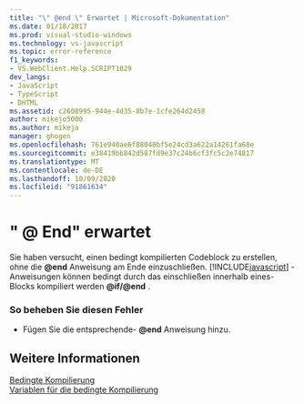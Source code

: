 ```yaml
---
title: "\" @end \" Erwartet | Microsoft-Dokumentation"
ms.date: 01/18/2017
ms.prod: visual-studio-windows
ms.technology: vs-javascript
ms.topic: error-reference
f1_keywords:
- VS.WebClient.Help.SCRIPT1029
dev_langs:
- JavaScript
- TypeScript
- DHTML
ms.assetid: c2608995-944e-4d35-8b7e-1cfe264d2458
author: mikejo5000
ms.author: mikejo
manager: ghogen
ms.openlocfilehash: 761e940ae6f88040bf5e24cd3a622a14261fa68e
ms.sourcegitcommit: e38419bb842d587fd9e37c24b6cf3fc5c2e74817
ms.translationtype: MT
ms.contentlocale: de-DE
ms.lasthandoff: 10/09/2020
ms.locfileid: "91861634"
---
```

# <a name="expected-end"></a>" \@ End" erwartet
Sie haben versucht, einen bedingt kompilierten Codeblock zu erstellen, ohne die <strong>@end</strong> Anweisung am Ende einzuschließen. [!INCLUDE[javascript](../../javascript/includes/javascript-md.md)] -Anweisungen können bedingt durch das einschließen innerhalb eines-Blocks kompiliert werden <strong>@if/@end</strong> .  
  
### <a name="to-correct-this-error"></a>So beheben Sie diesen Fehler  
  
- Fügen Sie die entsprechende- <strong>@end</strong> Anweisung hinzu.  
  
## <a name="see-also"></a>Weitere Informationen  
 [Bedingte Kompilierung](/previous-versions/windows/internet-explorer/ie-developer/scripting-articles/121hztk3(v=vs.84))   
 [Variablen für die bedingte Kompilierung](/previous-versions/windows/internet-explorer/ie-developer/scripting-articles/s59bkzce(v=vs.84))